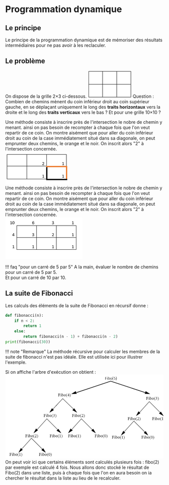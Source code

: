 # Programmation dynamique
## Le principe
Le principe de la programmation dynamique est de mémoriser des résultats intermédiaires pour ne pas avoir à les reclaculer.   

##  Le problème
On dispose de la grille 2×3
ci-dessous.
![grille](img/progdyn0.png)
Question : Combien de chemins mènent du coin inférieur droit au coin supérieur gauche, en se déplaçant uniquement le long des **traits horizontaux** vers la droite et le long des **traits verticaux** vers le bas ? Et pour une grille 10×10 ?

Une méthode consiste à inscrire près de l'intersection le nobre de chemin y menant. ainsi on pas besoin de recompter à chaque fois que l'on veut repartir de ce coin. On montre aisément que pour aller du coin inférieur droit au coin de la case immédiatement situé dans sa diagonale, on peut emprunter deux chemins, le orange et le noir. On inscrit alors "2" à l'intersection concernée.  
![grille](img/progdyn1.png)    
Une méthode consiste à inscrire près de l'intersection le nobre de chemin y menant. ainsi on pas besoin de recompter à chaque fois que l'on veut repartir de ce coin. On montre aisément que pour aller du coin inférieur droit au coin de la case immédiatement situé dans sa diagonale, on peut emprunter deux chemins, le orange et le noir. On inscrit alors "2" à l'intersection concernée.  
![grille](img/progdyn2.png)  

!!! faq "pour un carré de 5 par 5"
	A la main, évaluer le nombre de chemins pour un carré de 5 par 5.  
	Et pour un carré de 10 par 10.  

## La suite de Fibonacci
Les calculs des éléments de la suite de Fibonacci en récursif donne :  
```python
def fibonacci(n):
    if n < 2:
        return 1
    else:
        return fibonacci(n - 1) + fibonacci(n - 2)
print(fibonacci(30))

```

!!! note "Remarque"
	La méthode récursive pour calculer les membres de la suite de fibonacci n'est pas idéale. Elle est utilisée ici pour illustrer l'exemple.


Si on affiche l'arbre d'exécution on obtient :
![arbre fibo](img/fibo1.png)
On peut voir ici que certains éléments sont calculés plusieurs fois : fibo(2) par exemple est calculé 4 fois. Nous allons donc stocké le résultat de Fibo(2) dans une liste, puis à chaque fois que l'on en aura besoin on ia chercher le résultat dans la liste au lieu de le recalculer.  


